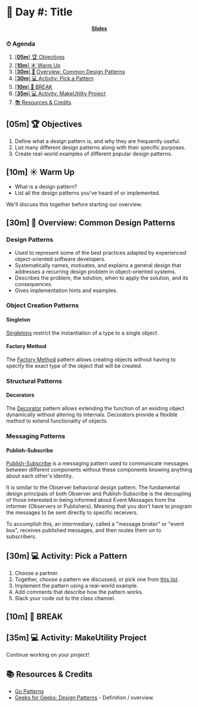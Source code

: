 <!-- Run this slideshow via the following command: -->
<!-- reveal-md README.md -w -->


<!-- .slide: data-background="./../Slides/images/header.svg" data-background-repeat="none" data-background-size="40% 40%" data-background-position="center 10%" class="header" -->
# 📜 Day #: Title

<p align="center"><a href="https://make-school-courses.github.io/REPO_NAME/Slides/00-LESSON_NAME" title="Slides" target="_blank"><strong>Slides</strong></a></p>

<!-- > -->

### ⏱ Agenda

1. [[**05m**] 🏆 Objectives](#05m-%f0%9f%8f%86-objectives)
2. [[**10m**] ☀️ Warm Up](#10m-%e2%98%80%ef%b8%8f-warm-up)
3. [[**30m**] 📖 Overview: Common Design Patterns](#30m-%f0%9f%93%96-overview-common-design-patterns)
4. [[**30m**] 💻 Activity: Pick a Pattern](#30m-%f0%9f%92%bb-activity-pick-a-pattern)
5. [[**10m**] 🌴 BREAK](#10m-%f0%9f%8c%b4-break)
6. [[**35m**] 💻 Activity: MakeUtility Project](#35m-%f0%9f%92%bb-activity-makeutility-project)
7. [📚 Resources & Credits](#%f0%9f%93%9a-resources--credits)

<!-- > -->

## [**05m**] 🏆 Objectives

1. Define what a design pattern is, and why they are frequently useful.
2. List many different design patterns along with their specific purposes.
3. Create real-world examples of different popular design patterns.

<!-- > -->

## [**10m**] ☀️ Warm Up

- What is a design pattern?
- List all the design patterns you've heard of or implemented.

We'll discuss this together before starting our overview.

## [**30m**] 📖 Overview: Common Design Patterns

### Design Patterns

- Used to represent some of the best practices adapted by experienced object-oriented software developers.
- Systematically names, motivates, and explains a general design that addresses a recurring design problem in object-oriented systems.
- Describes the problem, the solution, when to apply the solution, and its consequences.
- Gives implementation hints and examples.

### Object Creation Patterns

#### Singleton

[Singletons](http://tmrts.com/go-patterns/creational/singleton.html) restrict the instantiation of a type to a single object.

#### Factory Method

The [Factory Method](http://tmrts.com/go-patterns/creational/factory.html) pattern allows creating objects without having to specify the exact type of the object that will be created.

### Structural Patterns

#### Decorators

The [Decorator](http://tmrts.com/go-patterns/structural/decorator.html) pattern allows extending the function of an existing object dynamically without altering its internals. Decorators provide a flexible method to extend functionality of objects.

### Messaging Patterns

#### Publish-Subscribe

[Publish-Subscribe](http://tmrts.com/go-patterns/messaging/publish_subscribe.html) is a messaging pattern used to communicate messages between different components without these components knowing anything about each other's identity.

It is similar to the Observer behavioral design pattern. The fundamental design principals of both Observer and Publish-Subscribe is the decoupling of those interested in being informed about Event Messages from the informer (Observers or Publishers). Meaning that you don't have to program the messages to be sent directly to specific receivers.

To accomplish this, an intermediary, called a "message broker" or "event bus", receives published messages, and then routes them on to subscribers.

## [**30m**] 💻 Activity: Pick a Pattern

1. Choose a partner.
2. Together, choose a pattern we discussed, or pick one from [this list](http://tmrts.com/go-patterns/).
3. Implement the pattern using a real-world example.
4. Add comments that describe how the pattern works.
5. Slack your code out to the class channel.

## [**10m**] 🌴 BREAK

## [**35m**] 💻 Activity: MakeUtility Project

Continue working on your project!

## 📚 Resources & Credits

- [Go Patterns](http://tmrts.com/go-patterns/#creational-patterns)
- [Geeks for Geeks: Design Patterns](https://www.geeksforgeeks.org/software-design-patterns/) - Definition / overview.
